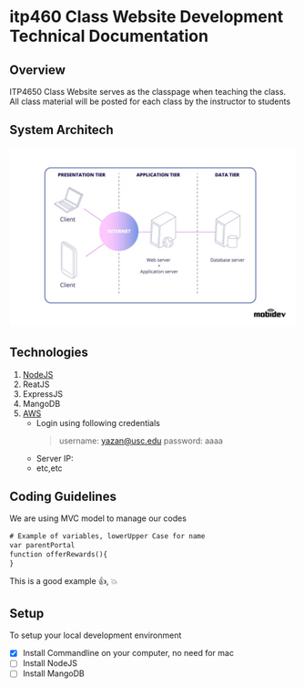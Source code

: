 # itp460 Class Website Development Technical Documentation
## Overview

ITP4650 Class Website serves as the classpage when teaching the class. All class material will be posted for each class by the instructor to students

## System Architech
![System Architech](3-tier-web-architecture.jpg)

## Technologies
1. [NodeJS](https://nodejs.org)
2. ReatJS
3. ExpressJS
4. MangoDB
5. [AWS](https://aws.amazon.com)
   * Login using following credentials
     > username: yazan@usc.edu
     > password: aaaa
   * Server IP:
   * etc,etc

## Coding Guidelines
We are using MVC model to manage our codes
```
# Example of variables, lowerUpper Case for name
var parentPortal 
function offerRewards(){
}
```
This is a good example :+1:, 💥

## Setup
To setup your local development environment
- [x] Install Commandline on your computer, no need for mac
- [ ] Install NodeJS
- [ ] Install MangoDB
